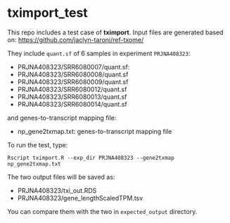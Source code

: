 # tximport_test

This repo includes a test case of **tximport**. Input files are generated based on:
https://github.com/jaclyn-taroni/ref-txome/

They include `quant.sf` of 6 samples in experiment `PRJNA408323`:
- PRJNA408323/SRR6080007/quant.sf:
- PRJNA408323/SRR6080008/quant.sf
- PRJNA408323/SRR6080009/quant.sf
- PRJNA408323/SRR6080012/quant.sf
- PRJNA408323/SRR6080013/quant.sf
- PRJNA408323/SRR6080014/quant.sf

and genes-to-transcript mapping file:
- np_gene2txmap.txt: genes-to-transcript mapping file

To run the test, type:
```
Rscript tximport.R --exp_dir PRJNA408323 --gene2txmap np_gene2txmap.txt
```
The two output files will be saved as:
- PRJNA408323/txi_out.RDS
- PRJNA408323/gene_lengthScaledTPM.tsv

You can compare them with the two in `expected_output` directory.
